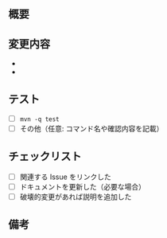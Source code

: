 ## 概要
<!-- 変更内容を 1-2 文で要約してください -->

## 変更内容
- 
- 

## テスト
- [ ] `mvn -q test`
- [ ] その他（任意: コマンド名や確認内容を記載）

## チェックリスト
- [ ] 関連する Issue をリンクした
- [ ] ドキュメントを更新した（必要な場合）
- [ ] 破壊的変更があれば説明を追加した

## 備考
<!-- レビュー時に共有しておきたい背景や確認事項があれば記載 -->
